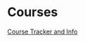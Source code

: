 # Courses

[Course Tracker and Info](Courses%2049ece966d1144ff9b90656e966198d53/Course%20Tracker%20and%20Info%20c219480cd0334132808a6cbff9be5d8d.csv)